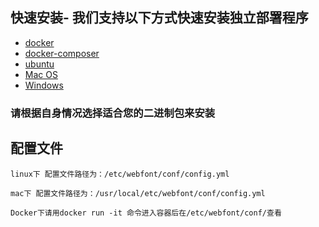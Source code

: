 ## 快速安装- 我们支持以下方式快速安装独立部署程序



- [docker](docker.md "docker")
- [docker-composer](docker-compose.md "docker-composer")
- [ubuntu](ubuntu.md "ubuntu")
- [Mac OS](macos.md "Mac OS")
- [Windows](windows.md "Mac OS")
  
### 请根据自身情况选择适合您的二进制包来安装

## 配置文件
    linux下 配置文件路径为：/etc/webfont/conf/config.yml
    
    mac下 配置文件路径为：/usr/local/etc/webfont/conf/config.yml

    Docker下请用docker run -it 命令进入容器后在/etc/webfont/conf/查看
